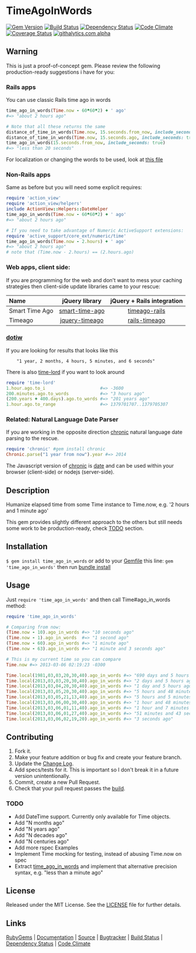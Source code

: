 # TimeAgoInWords

[![Gem Version][GV img]][Gem Version]
[![Build Status][BS img]][Build Status]
[![Dependency Status][DS img]][Dependency Status]
[![Code Climate][CC img]][Code Climate]
[![Coverage Status][CS img]][Coverage Status]
[![githalytics.com alpha](https://cruel-carlota.pagodabox.com/3fe2425a26ab0ca00b5bc6acf817af59 "githalytics.com")](http://githalytics.com/elgalu/time_ago_in_words)

## Warning

This is just a proof-of-concept gem. Please review the following production-ready suggestions i have for you:

### Rails apps

You can use classic Rails time ago in words

```ruby
time_ago_in_words(Time.now - 60*60*2) + ' ago'
#=> "about 2 hours ago"

# Note that all these returns the same
distance_of_time_in_words(Time.now, 15.seconds.from_now, include_seconds: true)
distance_of_time_in_words(Time.now, 15.seconds.ago, include_seconds: true)
time_ago_in_words(15.seconds.from_now, include_seconds: true)
#=> "less than 20 seconds"
```

For localization or changing the words to be used, look at [this file](https://github.com/rails/rails/blob/master/actionview/lib/action_view/locale/en.yml)

### Non-Rails apps

Same as before but you will need some explicit requires:

```ruby
require 'action_view'
require 'action_view/helpers'
include ActionView::Helpers::DateHelper
time_ago_in_words(Time.now - 60*60*2) + ' ago'
#=> "about 2 hours ago"

# If you need to take advantage of Numeric ActiveSupport extensions:
require 'active_support/core_ext/numeric/time'
time_ago_in_words(Time.now - 2.hours) + ' ago'
#=> "about 2 hours ago"
# note that (Time.now - 2.hours) == (2.hours.ago)
```

### Web apps, client side:

If you are programming for the web and don't want to mess your caching strategies then client-side update libraries came to your rescue:

| Name           | jQuery library     | jQuery + Rails integration |
|:-------------- |:------------------:|:--------------------------:|
| Smart Time Ago | [smart-time-ago][] | [timeago-rails][]          |
| Timeago        | [jquery-timeago][] | [rails-timeago][]          |

[smart-time-ago]: https://github.com/pragmaticly/smart-time-ago
[jquery-timeago]: https://github.com/rmm5t/jquery-timeago
[timeago-rails]: https://github.com/ashchan/timeago-rails
[rails-timeago]: https://github.com/jgraichen/rails-timeago

### [dotiw](https://github.com/radar/dotiw)

If you are looking for results that looks like this

        "1 year, 2 months, 4 hours, 5 minutes, and 6 seconds"
        
There is also [time-lord](https://github.com/krainboltgreene/time-lord) if you want to look around

```ruby
require 'time-lord'
1.hour.ago.to_i                     #=> -3600
200.minutes.ago.to_words            #=> "3 hours ago"
(200.years + 400.days).ago.to_words #=> "201 years ago"
1.hour.ago.to_range                 #=> 1379701707..1379705307
```

### Related: Natural Language Date Parser

If you are working in the opposite direction [chronic][] natural language date parsing to the rescue.

```ruby
require 'chronic' #gem install chronic
Chronic.parse("1 year from now").year #=> 2014
```

The Javascript version of [chronic][] is [date][] and can be used within your browser (client-side) or nodejs (server-side).

## Description

Humanize elapsed time from some Time instance to Time.now, e.g. '2 hours and 1 minute ago'

This gem provides slightly different approach to the others but still needs some work to be production-ready, check [TODO](#todo) section.

## Installation

`$ gem install time_ago_in_words` or add to your [Gemfile][] this line: `gem 'time_ago_in_words'` then run [bundle install][]

## Usage

Just `require 'time_ago_in_words'` and then call Time#ago_in_words method:

```ruby
require 'time_ago_in_words'

# Comparing from now:
(Time.now - 10).ago_in_words #=> "10 seconds ago"
(Time.now - 1).ago_in_words  #=> "1 second ago"
(Time.now - 60).ago_in_words #=> "1 minute ago"
(Time.now - 63).ago_in_words #=> "1 minute and 3 seconds ago"

# This is my current time so you can compare
Time.now #=> 2013-03-06 02:19:23 -0300

Time.local(1981,03,03,20,30,40).ago_in_words #=> "690 days and 5 hours ago"
Time.local(2013,03,03,20,30,40).ago_in_words #=> "2 days and 5 hours ago"
Time.local(2013,03,04,20,30,40).ago_in_words #=> "1 day and 5 hours ago"
Time.local(2013,03,05,20,30,40).ago_in_words #=> "5 hours and 48 minutes ago"
Time.local(2013,03,05,21,13,40).ago_in_words #=> "5 hours and 5 minutes ago"
Time.local(2013,03,06,00,30,40).ago_in_words #=> "1 hour and 48 minutes ago"
Time.local(2013,03,06,01,11,40).ago_in_words #=> "1 hour and 7 minutes ago"
Time.local(2013,03,06,01,27,40).ago_in_words #=> "51 minutes and 43 seconds ago"
Time.local(2013,03,06,02,19,20).ago_in_words #=> "3 seconds ago"
```

## Contributing

1. Fork it.
2. Make your feature addition or bug fix and create your feature branch.
3. Update the [Change Log][].
3. Add specs/tests for it. This is important so I don't break it in a future version unintentionally.
4. Commit, create a new Pull Request.
5. Check that your pull request passes the [build][travis pull requests].

### TODO
+ Add DateTime support. Currently only available for Time objects.
+ Add "N months ago"
+ Add "N years ago"
+ Add "N decades ago"
+ Add "N centuries ago"
+ Add more rspec Examples
+ Implement Time mocking for testing, instead of abusing Time.now on spec
+ Extract [time_ago_in_words][] and implement that alternative precision syntax, e.g. "less than a minute ago"

## License

Released under the MIT License. See the [LICENSE][] file for further details.

## Links

[RubyGems][] | [Documentation][] | [Source][] | [Bugtracker][] | [Build Status][] | [Dependency Status][] | [Code Climate][]


[bundle install]: http://gembundler.com/v1.3/man/bundle-install.1.html
[Gemfile]: http://gembundler.com/v1.3/gemfile.html
[LICENSE]: LICENSE.md
[Change Log]: CHANGELOG.md

[RubyGems]: https://rubygems.org/gems/time_ago_in_words
[Documentation]: http://rubydoc.info/gems/time_ago_in_words
[Source]: https://github.com/elgalu/time_ago_in_words
[Bugtracker]: https://github.com/elgalu/time_ago_in_words/issues

[travis pull requests]: https://travis-ci.org/elgalu/time_ago_in_words/pull_requests

[Gem Version]: https://rubygems.org/gems/time_ago_in_words
[Build Status]: https://travis-ci.org/elgalu/time_ago_in_words
[Dependency Status]: https://gemnasium.com/elgalu/time_ago_in_words
[Code Climate]: https://codeclimate.com/github/elgalu/time_ago_in_words
[Coverage Status]: https://coveralls.io/r/elgalu/time_ago_in_words

[GV img]: https://badge.fury.io/rb/time_ago_in_words.png
[BS img]: https://travis-ci.org/elgalu/time_ago_in_words.png
[DS img]: https://gemnasium.com/elgalu/time_ago_in_words.png
[CC img]: https://codeclimate.com/github/elgalu/time_ago_in_words.png
[CS img]: https://coveralls.io/repos/elgalu/time_ago_in_words/badge.png?branch=master

[time_ago_in_words]: http://apidock.com/rails/ActionView/Helpers/DateHelper/time_ago_in_words

[chronic]: https://github.com/mojombo/chronic
[date]: https://github.com/matthewmueller/date
